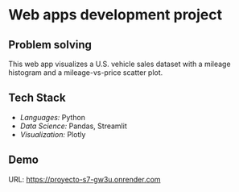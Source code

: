 # Web apps development project

## Problem solving
This web app visualizes a U.S. vehicle sales dataset with a mileage histogram and a mileage-vs-price scatter plot.

## Tech Stack
- *Languages:* Python 
- *Data Science:* Pandas, Streamlit 
- *Visualization:* Plotly

## Demo
URL: https://proyecto-s7-gw3u.onrender.com
